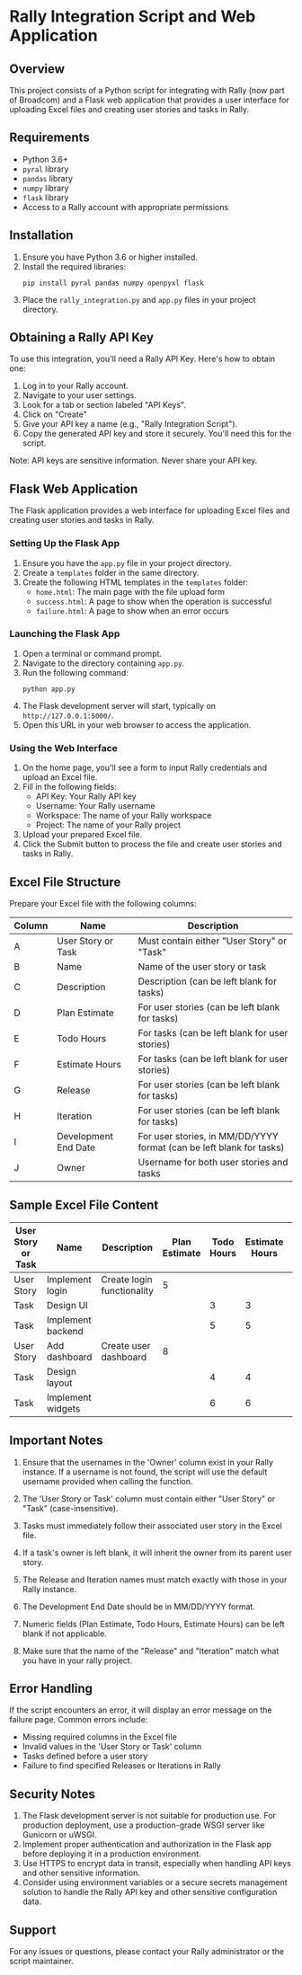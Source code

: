 # Rally Integration Script and Web Application

## Overview

This project consists of a Python script for integrating with Rally (now part of Broadcom) and a Flask web application that provides a user interface for uploading Excel files and creating user stories and tasks in Rally.

## Requirements

- Python 3.6+
- `pyral` library
- `pandas` library
- `numpy` library
- `flask` library
- Access to a Rally account with appropriate permissions

## Installation

1. Ensure you have Python 3.6 or higher installed.
2. Install the required libraries:
   ```
   pip install pyral pandas numpy openpyxl flask
   ```
3. Place the `rally_integration.py` and `app.py` files in your project directory.

## Obtaining a Rally API Key

To use this integration, you'll need a Rally API Key. Here's how to obtain one:

1. Log in to your Rally account.
2. Navigate to your user settings.
3. Look for a tab or section labeled "API Keys".
4. Click on "Create"
5. Give your API key a name (e.g., "Rally Integration Script").
6. Copy the generated API key and store it securely. You'll need this for the script.

Note: API keys are sensitive information. Never share your API key.

## Flask Web Application

The Flask application provides a web interface for uploading Excel files and creating user stories and tasks in Rally.

### Setting Up the Flask App

1. Ensure you have the `app.py` file in your project directory.
2. Create a `templates` folder in the same directory.
3. Create the following HTML templates in the `templates` folder:
   - `home.html`: The main page with the file upload form
   - `success.html`: A page to show when the operation is successful
   - `failure.html`: A page to show when an error occurs

### Launching the Flask App

1. Open a terminal or command prompt.
2. Navigate to the directory containing `app.py`.
3. Run the following command:
   ```
   python app.py
   ```
4. The Flask development server will start, typically on `http://127.0.0.1:5000/`.
5. Open this URL in your web browser to access the application.

### Using the Web Interface

1. On the home page, you'll see a form to input Rally credentials and upload an Excel file.
2. Fill in the following fields:
   - API Key: Your Rally API key
   - Username: Your Rally username
   - Workspace: The name of your Rally workspace
   - Project: The name of your Rally project
3. Upload your prepared Excel file.
4. Click the Submit button to process the file and create user stories and tasks in Rally.

## Excel File Structure

Prepare your Excel file with the following columns:

| Column | Name | Description |
|--------|------|-------------|
| A | User Story or Task | Must contain either "User Story" or "Task" |
| B | Name | Name of the user story or task |
| C | Description | Description (can be left blank for tasks) |
| D | Plan Estimate | For user stories (can be left blank for tasks) |
| E | Todo Hours | For tasks (can be left blank for user stories) |
| F | Estimate Hours | For tasks (can be left blank for user stories) |
| G | Release | For user stories (can be left blank for tasks) |
| H | Iteration | For user stories (can be left blank for tasks) |
| I | Development End Date | For user stories, in MM/DD/YYYY format (can be left blank for tasks) |
| J | Owner | Username for both user stories and tasks |

## Sample Excel File Content

| User Story or Task | Name | Description | Plan Estimate | Todo Hours | Estimate Hours | Release | Iteration | Development End Date | Owner |
|--------------------|------|-------------|---------------|------------|----------------|---------|-----------|----------------------|-------|
| User Story | Implement login | Create login functionality | 5 | | | Release 1 | Sprint 1 | 12/31/2024 | john.doe@company.com |
| Task | Design UI | | | 3 | 3 | | | | jane.smith@company.com |
| Task | Implement backend | | | 5 | 5 | | | | john.doe@company.com |
| User Story | Add dashboard | Create user dashboard | 8 | | | Release 1 | Sprint 2 | 01/15/2025 | jane.smith@company.com |
| Task | Design layout | | | 4 | 4 | | | | designer.user@company.com |
| Task | Implement widgets | | | 6 | 6 | | | | developer.user@company.com |

## Important Notes

1. Ensure that the usernames in the 'Owner' column exist in your Rally instance. If a username is not found, the script will use the default username provided when calling the function.

2. The 'User Story or Task' column must contain either "User Story" or "Task" (case-insensitive).

3. Tasks must immediately follow their associated user story in the Excel file.

4. If a task's owner is left blank, it will inherit the owner from its parent user story.

5. The Release and Iteration names must match exactly with those in your Rally instance.

6. The Development End Date should be in MM/DD/YYYY format.

7. Numeric fields (Plan Estimate, Todo Hours, Estimate Hours) can be left blank if not applicable.

8. Make sure that the name of the "Release" and "Iteration" match what you have in your rally project.

## Error Handling

If the script encounters an error, it will display an error message on the failure page. Common errors include:
- Missing required columns in the Excel file
- Invalid values in the 'User Story or Task' column
- Tasks defined before a user story
- Failure to find specified Releases or Iterations in Rally

## Security Notes

1. The Flask development server is not suitable for production use. For production deployment, use a production-grade WSGI server like Gunicorn or uWSGI.
2. Implement proper authentication and authorization in the Flask app before deploying it in a production environment.
3. Use HTTPS to encrypt data in transit, especially when handling API keys and other sensitive information.
4. Consider using environment variables or a secure secrets management solution to handle the Rally API key and other sensitive configuration data.

## Support

For any issues or questions, please contact your Rally administrator or the script maintainer.

